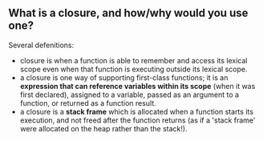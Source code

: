 ## What is a closure, and how/why would you use one?

Several defenitions:

* closure is when a function is able to remember and access its lexical scope even when that function 
  is executing outside its lexical scope.
* a closure is one way of supporting first-class functions; 
  it is an __expression that can reference variables within its scope__ (when it was first declared), 
  assigned to a variable, passed as an argument to a function, or returned as a function result.
* a closure is a __stack frame__ which is allocated when a function starts its execution, 
  and not freed after the function returns (as if a 'stack frame' were allocated on the heap rather than the stack!).
